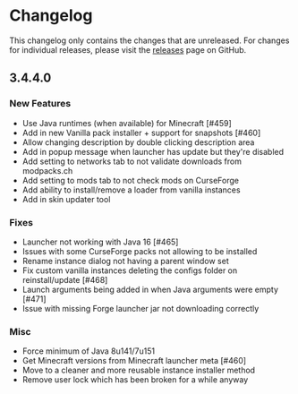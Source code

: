 # Changelog

This changelog only contains the changes that are unreleased. For changes for individual releases, please visit the
[releases](https://github.com/ATLauncher/ATLauncher/releases) page on GitHub.

## 3.4.4.0

### New Features
- Use Java runtimes (when available) for Minecraft [#459]
- Add in new Vanilla pack installer + support for snapshots [#460]
- Allow changing description by double clicking description area
- Add in popup message when launcher has update but they're disabled
- Add setting to networks tab to not validate downloads from modpacks.ch
- Add setting to mods tab to not check mods on CurseForge
- Add ability to install/remove a loader from vanilla instances
- Add in skin updater tool

### Fixes
- Launcher not working with Java 16 [#465]
- Issues with some CurseForge packs not allowing to be installed
- Rename instance dialog not having a parent window set
- Fix custom vanilla instances deleting the configs folder on reinstall/update [#468]
- Launch arguments being added in when Java arguments were empty [#471]
- Issue with missing Forge launcher jar not downloading correctly

### Misc
- Force minimum of Java 8u141/7u151
- Get Minecraft versions from Minecraft launcher meta [#460]
- Move to a cleaner and more reusable instance installer method
- Remove user lock which has been broken for a while anyway
